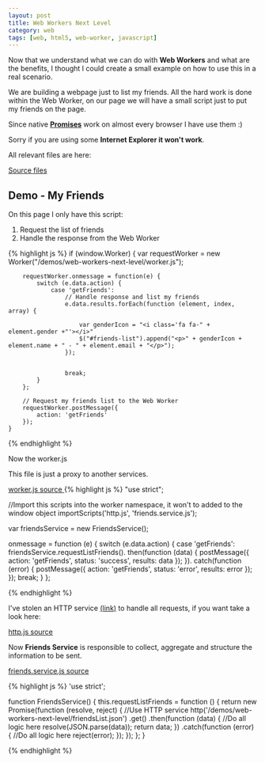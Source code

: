 ```yaml
---
layout: post
title: Web Workers Next Level
category: web
tags: [web, html5, web-worker, javascript]
---
```


Now that we understand what we can do with **Web Workers** and what are the benefits, I thought I could create a small example on how to use this in a real scenario.

We are building a webpage just to list my friends. All the hard work is done within the Web Worker, on our page we will have a small script just to put my friends on the page.

Since native <a href="http://caniuse.com/#search=promises" target="_blank">**Promises**</a> work on almost every browser I have use them :)

Sorry if you are using some **Internet Explorer it won't work**.

All relevant files are here:

<a target="_blank" href="https://github.com/yconoclast/yconoclast.github.io/tree/master/demos/web-workers-next-level/">
    <i class="fa fa-github"></i>
    Source files
</a>

<!--more-->

<h2>Demo - My Friends</h2>

<ul id="friends-list"></ul>

On this page I only have this script:

1. Request the list of friends
2. Handle the response from the Web Worker

{% highlight js %}
    if (window.Worker) {
        var requestWorker = new Worker("/demos/web-workers-next-level/worker.js");

        requestWorker.onmessage = function(e) {
            switch (e.data.action) {
                case 'getFriends':
                    // Handle response and list my friends
                    e.data.results.forEach(function (element, index, array) {

                        var genderIcon = "<i class='fa fa-" + element.gender +"'></i>"
                        $("#friends-list").append("<p>" + genderIcon + element.name + " - " + element.email + "</p>");
                    });


                    break;
            }
        };

        // Request my friends list to the Web Worker
        requestWorker.postMessage({
            action: 'getFriends'
        });
    }
{% endhighlight %}

Now the worker.js

This file is just a proxy to another services.

<a target="_blank" href="https://github.com/yconoclast/yconoclast.github.io/tree/master/demos/web-workers-next-level/worker.js">
    <i class="fa fa-github"></i>
    worker.js source
</a>
{% highlight js %}
"use strict";

//Import this scripts into the worker namespace, it won't to added to the window object
importScripts('http.js', 'friends.service.js');

var friendsService = new FriendsService();

onmessage = function (e) {
    switch (e.data.action) {
        case 'getFriends':
            friendsService.requestListFriends().
                then(function (data) {
                    postMessage({
                        action: 'getFriends',
                        status: 'success',
                        results: data
                    });
                }).
                catch(function (error) {
                    postMessage({
                        action: 'getFriends',
                        status: 'error',
                        results: error
                    });
                });
            break;
    }
};

{% endhighlight %}

I've stolen an HTTP service <a target="_blank" href="https://developer.mozilla.org/pt-PT/docs/Web/JavaScript/Reference/Global_Objects/Promise">(link)</a> to handle all requests, if you want take a look here:

<a target="_blank" href="https://github.com/yconoclast/yconoclast.github.io/tree/master/demos/web-workers-next-level/http.js">
    <i class="fa fa-github"></i>
    http.js source
</a>

Now **Friends Service** is responsible to collect, aggregate and structure the information to be sent.

<a target="_blank" href="https://github.com/yconoclast/yconoclast.github.io/tree/master/demos/web-workers-next-level/friends.service.js">
    <i class="fa fa-github"></i>
    friends.service.js source
</a>


{% highlight js %}
'use strict';

function FriendsService() {
    this.requestListFriends = function () {
        return new Promise(function (resolve, reject) {
            //Use HTTP service
            http('/demos/web-workers-next-level/friendsList.json')
                .get()
                .then(function (data) {
                    //Do all logic here
                    resolve(JSON.parse(data));
                    return data;
                })
                .catch(function (error) {
                    //Do all logic here
                    reject(error);
                });
        });
    };
}

{% endhighlight %}

<script src="https://ajax.googleapis.com/ajax/libs/jquery/1.11.3/jquery.min.js"></script>
<script>

    if (window.Worker) {
        var requestWorker = new Worker("/demos/web-workers-next-level/worker.js");

        requestWorker.onmessage = function(e) {
            switch (e.data.action) {
                case 'getFriends':
                    // Handle response and list my friends
                    e.data.results.forEach(function (element, index, array) {
                        var genderIcon = "<i class='fa fa-" + element.gender +"'></i>"
                        $("#friends-list").append("<p>" + genderIcon + element.name + " - " + element.email + "</p>");
                    });


                    break;
            }
        };

        // Request my friends list to the Web Worker
        requestWorker.postMessage({
            action: 'getFriends'
        });
    }
</script>
